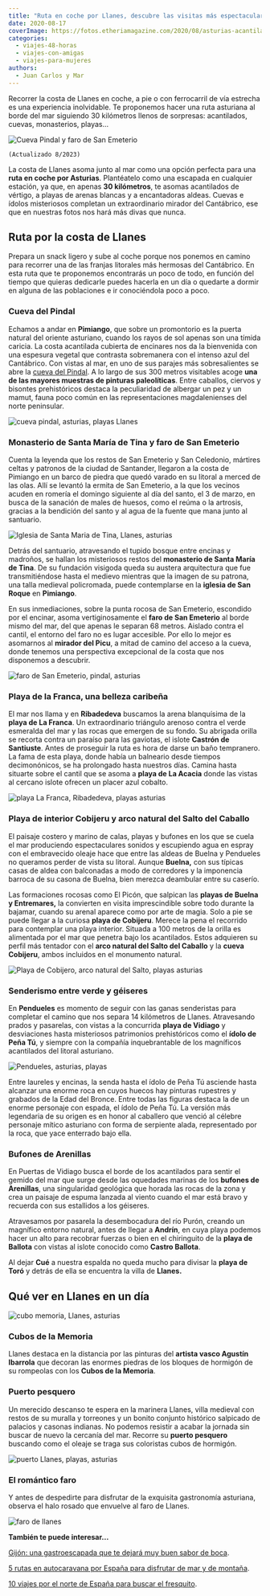 ```yaml
---
title: "Ruta en coche por Llanes, descubre las visitas más espectaculares"
date: 2020-08-17
coverImage: https://fotos.etheriamagazine.com/2020/08/asturias-acantilados-llanes.jpg
categories: 
  - viajes-48-horas
  - viajes-con-amigas
  - viajes-para-mujeres
authors: 
  - Juan Carlos y Mar
---
```


Recorrer la costa de Llanes en coche, a pie o con ferrocarril de vía estrecha es una 
experiencia inolvidable. Te proponemos hacer una ruta asturiana al borde del mar 
siguiendo 30 kilómetros llenos de sorpresas: acantilados, cuevas, monasterios, playas... 

![Cueva Pindal y faro de San Emeterio](https://fotos.etheriamagazine.com/2020/08/asturias-playas-llanes-900x480.jpg "Entorno de la Cueva Pindal, un gran atractivo de la costa de Llanes.")

```
(Actualizado 8/2023)
```

La costa de Llanes asoma junto al mar como una opción perfecta para una **ruta en coche 
por Asturias**. Plantéatelo como una escapada en cualquier estación, ya que, en apenas 
**30 kilómetros**, te asomas acantilados de vértigo, a playas de arenas blancas y a 
encantadoras aldeas. Cuevas e ídolos misteriosos completan un extraordinario mirador del 
Cantábrico, ese que en nuestras fotos nos hará más divas que nunca. 

## Ruta por la costa de Llanes

Prepara un snack ligero y sube al coche porque nos ponemos en camino para recorrer una 
de las franjas litorales más hermosas del Cantábrico. En esta ruta que te proponemos 
encontrarás un poco de todo, en función del tiempo que quieras dedicarle puedes hacerla 
en un día o quedarte a dormir en alguna de las poblaciones e ir conociéndola poco a 
poco. 

### Cueva del Pindal

Echamos a andar en **Pimiango**, que sobre un promontorio es la puerta natural del 
oriente asturiano, cuando los rayos de sol apenas son una tímida caricia. La costa 
acantilada cubierta de encinares nos da la bienvenida con una espesura vegetal que 
contrasta sobremanera con el intenso azul del Cantábrico. Con vistas al mar, en uno de 
sus parajes más sobresalientes se abre la [cueva del 
Pindal](https://tematico.asturias.es/cultura/yacimientos/pindal.html). A lo largo de sus 
300 metros visitables acoge **una de las mayores muestras de pinturas paleolíticas**. 
Entre caballos, ciervos y bisontes prehistóricos destaca la peculiaridad de albergar un 
pez y un mamut, fauna poco común en las representaciones magdalenienses del norte 
peninsular. 

![cueva pindal, asturias, playas Llanes](https://fotos.etheriamagazine.com/2020/08/asturias-acantilados-llanes-900x599.jpg "Alrededores de la cueva de Pindal (Asturias).")

### Monasterio de Santa María de Tina y faro de San Emeterio

Cuenta la leyenda que los restos de San Emeterio y San Celedonio, mártires celtas y 
patronos de la ciudad de Santander, llegaron a la costa de Pimiango en un barco de 
piedra que quedó varado en su litoral a merced de las olas. Allí se levantó la ermita de 
San Emeterio, a la que los vecinos acuden en romería el domingo siguiente al día del 
santo, el 3 de marzo, en busca de la sanación de males de huesos, como el reúma o la 
artrosis, gracias a la bendición del santo y al agua de la fuente que mana junto al 
santuario. 

![Iglesia de Santa Maria de Tina, Llanes, asturias](https://fotos.etheriamagazine.com/2020/08/asturias-llanes-iglesia-900x599.jpg "Iglesia de Santa Maria de Tina.")

Detrás del santuario, atravesando el tupido bosque entre encinas y madroños, se hallan 
los misteriosos restos del **monasterio de Santa María de Tina**. De su fundación 
visigoda queda su austera arquitectura que fue transmitiéndose hasta el medievo mientras 
que la imagen de su patrona, una talla medieval policromada, puede contemplarse en la 
**iglesia de San Roque** en **Pimiango**. 

En sus inmediaciones, sobre la punta rocosa de San Emeterio, escondido por el encinar, 
asoma vertiginosamente el **faro de San Emeterio** al borde mismo del mar, del que 
apenas le separan 68 metros. Aislado contra el cantil, el entorno del faro no es lugar 
accesible. Por ello lo mejor es asomarnos al **mirador del Picu**, a mitad de camino del 
acceso a la cueva, donde tenemos una perspectiva excepcional de la costa que nos 
disponemos a descubrir. 

![faro de San Emeterio, pindal, asturias](https://fotos.etheriamagazine.com/2020/08/asturias-llanes-mar-azul-900x599.jpg "Faro de San Emeterio (Asturias).")

### Playa de la Franca, una belleza caribeña

El mar nos llama y en **Ribadedeva** buscamos la arena blanquísima de la **playa de La 
Franca**. Un extraordinario triángulo arenoso contra el verde esmeralda del mar y las 
rocas que emergen de su fondo. Su abrigada orilla se recorta contra un paraíso para las 
gaviotas, el islote **Castrón de Santiuste**. Antes de proseguir la ruta es hora de 
darse un baño tempranero. La fama de esta playa, donde había un balneario desde tiempos 
decimonónicos, se ha prolongado hasta nuestros días. Camina hasta situarte sobre el 
cantil que se asoma a **playa de La Acacia** donde las vistas al cercano islote ofrecen 
un placer azul cobalto. 

![playa La Franca, Ribadedeva, playas asturias](https://fotos.etheriamagazine.com/2020/08/asturias-costa-llanes-playa-900x599.jpg "Vista aérea de la playa La Franca (concejo de Ribadedeva).")

### Playa de interior Cobijeru y arco natural del Salto del Caballo

El paisaje costero y marino de calas, playas y bufones en los que se cuela el mar 
produciendo espectaculares sonidos y escupiendo agua en espray con el embravecido oleaje 
hace que entre las aldeas de Buelna y Pendueles no queramos perder de vista su litoral. 
Aunque **Buelna,** con sus típicas casas de aldea con balconadas a modo de corredores y 
la imponencia barroca de su casona de Buelna, bien merezca deambular entre su caserío. 

Las formaciones rocosas como El Picón, que salpican las **playas de Buelna y 
Entremares,** la convierten en visita imprescindible sobre todo durante la bajamar, 
cuando su arenal aparece como por arte de magia. Solo a pie se puede llegar a la curiosa 
**playa de Cobijeru**. Merece la pena el recorrido para contemplar una playa interior. 
Situada a 100 metros de la orilla es alimentada por el mar que penetra bajo los 
acantilados. Estos adquieren su perfil más tentador con el **arco natural del Salto del 
Caballo** y la **cueva Cobijeru**, ambos incluidos en el monumento natural. 

![Playa de Cobijero, arco natural del Salto, playas asturias](https://fotos.etheriamagazine.com/2020/08/asturias-playa-interior-llanes-683x1024.jpg "Playa de Cobijero y arco natural del Salto del Caballo (Asturias).")

### Senderismo entre verde y géiseres

En **Pendueles** es momento de seguir con las ganas senderistas para completar el camino 
que nos separa 14 kilómetros de Llanes. Atravesando prados y pasarelas, con vistas a la 
concurrida **playa de Vidiago** y desviaciones hasta misteriosos patrimonios 
prehistóricos como el **ídolo de Peña Tú**, y siempre con la compañía inquebrantable de 
los magníficos acantilados del litoral asturiano. 

![Pendueles, asturias, playas](https://fotos.etheriamagazine.com/2020/08/asturias-vistas-costa-llanes-693x1024.jpg "Playa y acantilados de Pendueles (Asturias).")

Entre laureles y encinas, la senda hasta el ídolo de Peña Tú asciende hasta alcanzar una 
enorme roca en cuyos huecos hay pinturas rupestres y grabados de la Edad del Bronce. 
Entre todas las figuras destaca la de un enorme personaje con espada, el ídolo de Peña 
Tú. La versión más legendaria de su origen es en honor al caballero que venció al 
célebre personaje mítico asturiano con forma de serpiente alada, representado por la 
roca, que yace enterrado bajo ella. 

### Bufones de Arenillas

En Puertas de Vidiago busca el borde de los acantilados para sentir el gemido del mar 
que surge desde las oquedades marinas de los **bufones de Arenillas**, una singularidad 
geológica que horada las rocas de la zona y crea un paisaje de espuma lanzada al viento 
cuando el mar está bravo y recuerda con sus estallidos a los géiseres. 

Atravesamos por pasarela la desembocadura del río Purón, creando un magnífico entorno 
natural, antes de llegar a **Andrín**, en cuya playa podemos hacer un alto para recobrar 
fuerzas o bien en el chiringuito de la **playa de Ballota** con vistas al islote 
conocido como **Castro Ballota**. 

Al dejar **Cué** a nuestra espalda no queda mucho para divisar la **playa de Toró** y 
detrás de ella se encuentra la villa de **Llanes.** 

## Qué ver en Llanes en un día

![cubo memoria, Llanes, asturias](https://fotos.etheriamagazine.com/2020/08/asturias-llanes-puerto-color-667x1024.jpg "'Cubos de la memoria' de Llanes (Asturias).")

### Cubos de la Memoria

Llanes destaca en la distancia por las pinturas del **artista vasco Agustín Ibarrola** 
que decoran las enormes piedras de los bloques de hormigón de su rompeolas con los 
**Cubos de la Memoria**. 

### Puerto pesquero

Un merecido descanso te espera en la marinera Llanes, villa medieval con restos de su 
muralla y torreones y un bonito conjunto histórico salpicado de palacios y casonas 
indianas. No podemos resistir a acabar la jornada sin buscar de nuevo la cercanía del 
mar. Recorre su **puerto pesquero** buscando como el oleaje se traga sus coloristas 
cubos de hormigón. 

![puerto Llanes, playas, asturias](https://fotos.etheriamagazine.com/2020/08/asturias-llanes-puerto-900x601.jpg "Puerto pesquero de Llanes (Asturias).")

### El romántico faro

Y antes de despedirte para disfrutar de la exquisita gastronomía asturiana, observa el 
halo rosado que envuelve al faro de Llanes. 

![faro de llanes](https://fotos.etheriamagazine.com/2020/08/asturias-costa-llanes-faro-900x600.jpg "Faro de Llanes.")

**También te puede interesar...** 

[Gijón: una gastroescapada que te dejará muy buen sabor de 
boca](https://etheriamagazine.com/2021/01/25/gijon-y-sus-mejores-sidrerias-restaurantes-pastelerias/). 

[5 rutas en autocaravana por España para disfrutar de mar y de 
montaña](https://etheriamagazine.com/2020/07/23/5-rutas-en-auto-caravana-por-espana/). 

[10 viajes por el norte de España para buscar el 
fresquito](https://etheriamagazine.com/2020/07/20/10-viajes-por-el-norte-de-espana-rutas-en-coche/).
